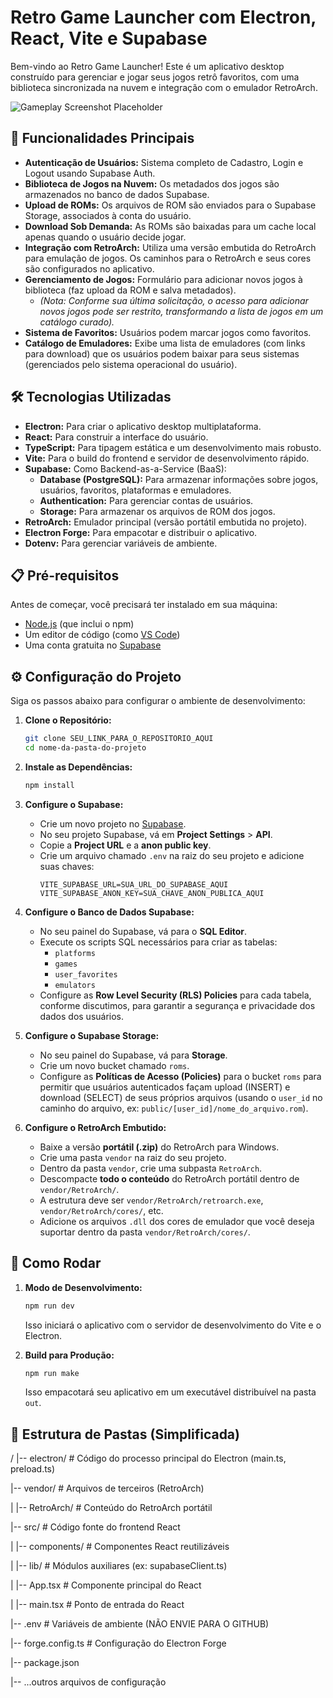 # Retro Game Launcher com Electron, React, Vite e Supabase

Bem-vindo ao Retro Game Launcher! Este é um aplicativo desktop construído para gerenciar e jogar seus jogos retrô favoritos, com uma biblioteca sincronizada na nuvem e integração com o emulador RetroArch.

![Gameplay Screenshot Placeholder](https://via.placeholder.com/800x450.png?text=Seu+Game+Launcher+em+Ação)

## 🚀 Funcionalidades Principais

* **Autenticação de Usuários:** Sistema completo de Cadastro, Login e Logout usando Supabase Auth.
* **Biblioteca de Jogos na Nuvem:** Os metadados dos jogos são armazenados no banco de dados Supabase.
* **Upload de ROMs:** Os arquivos de ROM são enviados para o Supabase Storage, associados à conta do usuário.
* **Download Sob Demanda:** As ROMs são baixadas para um cache local apenas quando o usuário decide jogar.
* **Integração com RetroArch:** Utiliza uma versão embutida do RetroArch para emulação de jogos. Os caminhos para o RetroArch e seus cores são configurados no aplicativo.
* **Gerenciamento de Jogos:** Formulário para adicionar novos jogos à biblioteca (faz upload da ROM e salva metadados).
    * *(Nota: Conforme sua última solicitação, o acesso para adicionar novos jogos pode ser restrito, transformando a lista de jogos em um catálogo curado).*
* **Sistema de Favoritos:** Usuários podem marcar jogos como favoritos.
* **Catálogo de Emuladores:** Exibe uma lista de emuladores (com links para download) que os usuários podem baixar para seus sistemas (gerenciados pelo sistema operacional do usuário).

## 🛠️ Tecnologias Utilizadas

* **Electron:** Para criar o aplicativo desktop multiplataforma.
* **React:** Para construir a interface do usuário.
* **TypeScript:** Para tipagem estática e um desenvolvimento mais robusto.
* **Vite:** Para o build do frontend e servidor de desenvolvimento rápido.
* **Supabase:** Como Backend-as-a-Service (BaaS):
    * **Database (PostgreSQL):** Para armazenar informações sobre jogos, usuários, favoritos, plataformas e emuladores.
    * **Authentication:** Para gerenciar contas de usuários.
    * **Storage:** Para armazenar os arquivos de ROM dos jogos.
* **RetroArch:** Emulador principal (versão portátil embutida no projeto).
* **Electron Forge:** Para empacotar e distribuir o aplicativo.
* **Dotenv:** Para gerenciar variáveis de ambiente.

## 📋 Pré-requisitos

Antes de começar, você precisará ter instalado em sua máquina:
* [Node.js](https://nodejs.org/) (que inclui o npm)
* Um editor de código (como [VS Code](https://code.visualstudio.com/))
* Uma conta gratuita no [Supabase](https://supabase.com/)

## ⚙️ Configuração do Projeto

Siga os passos abaixo para configurar o ambiente de desenvolvimento:

1.  **Clone o Repositório:**
    ```bash
    git clone SEU_LINK_PARA_O_REPOSITORIO_AQUI
    cd nome-da-pasta-do-projeto
    ```

2.  **Instale as Dependências:**
    ```bash
    npm install
    ```

3.  **Configure o Supabase:**
    * Crie um novo projeto no [Supabase](https://supabase.com/).
    * No seu projeto Supabase, vá em **Project Settings** > **API**.
    * Copie a **Project URL** e a **anon public key**.
    * Crie um arquivo chamado `.env` na raiz do seu projeto e adicione suas chaves:
        ```env
        VITE_SUPABASE_URL=SUA_URL_DO_SUPABASE_AQUI
        VITE_SUPABASE_ANON_KEY=SUA_CHAVE_ANON_PUBLICA_AQUI
        ```

4.  **Configure o Banco de Dados Supabase:**
    * No seu painel do Supabase, vá para o **SQL Editor**.
    * Execute os scripts SQL necessários para criar as tabelas:
        * `platforms`
        * `games`
        * `user_favorites`
        * `emulators`
    * Configure as **Row Level Security (RLS) Policies** para cada tabela, conforme discutimos, para garantir a segurança e privacidade dos dados dos usuários.

5.  **Configure o Supabase Storage:**
    * No seu painel do Supabase, vá para **Storage**.
    * Crie um novo bucket chamado `roms`.
    * Configure as **Políticas de Acesso (Policies)** para o bucket `roms` para permitir que usuários autenticados façam upload (INSERT) e download (SELECT) de seus próprios arquivos (usando o `user_id` no caminho do arquivo, ex: `public/[user_id]/nome_do_arquivo.rom`).

6.  **Configure o RetroArch Embutido:**
    * Baixe a versão **portátil (.zip)** do RetroArch para Windows.
    * Crie uma pasta `vendor` na raiz do seu projeto.
    * Dentro da pasta `vendor`, crie uma subpasta `RetroArch`.
    * Descompacte **todo o conteúdo** do RetroArch portátil dentro de `vendor/RetroArch/`.
    * A estrutura deve ser `vendor/RetroArch/retroarch.exe`, `vendor/RetroArch/cores/`, etc.
    * Adicione os arquivos `.dll` dos cores de emulador que você deseja suportar dentro da pasta `vendor/RetroArch/cores/`.

## 🚀 Como Rodar

1.  **Modo de Desenvolvimento:**
    ```bash
    npm run dev
    ```
    Isso iniciará o aplicativo com o servidor de desenvolvimento do Vite e o Electron.

2.  **Build para Produção:**
    ```bash
    npm run make
    ```
    Isso empacotará seu aplicativo em um executável distribuível na pasta `out`.

## 📂 Estrutura de Pastas (Simplificada)
/
|-- electron/         # Código do processo principal do Electron (main.ts, preload.ts)

|-- vendor/           # Arquivos de terceiros (RetroArch)

|   |-- RetroArch/    # Conteúdo do RetroArch portátil

|-- src/              # Código fonte do frontend React

|   |-- components/   # Componentes React reutilizáveis

|   |-- lib/          # Módulos auxiliares (ex: supabaseClient.ts)

|   |-- App.tsx       # Componente principal do React

|   |-- main.tsx      # Ponto de entrada do React

|-- .env              # Variáveis de ambiente (NÃO ENVIE PARA O GITHUB)

|-- forge.config.ts   # Configuração do Electron Forge

|-- package.json

|-- ...outros arquivos de configuração

